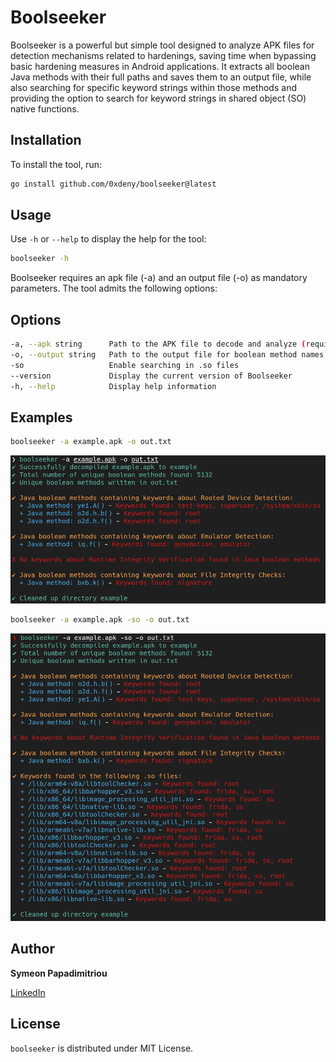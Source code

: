 # Boolseeker

Boolseeker is a powerful but simple tool designed to analyze APK files for detection mechanisms related to hardenings, saving time when bypassing basic hardening measures in Android applications. It extracts all boolean Java methods with their full paths and saves them to an output file, while also searching for specific keyword strings within those methods and providing the option to search for keyword strings in shared object (SO) native functions.

## Installation

To install the tool, run:

```bash
go install github.com/0xdeny/boolseeker@latest
```

## Usage

Use `-h` or `--help` to display the help for the tool:

```bash
boolseeker -h
```

Boolseeker requires an apk file (-a) and an output file (-o) as mandatory parameters. The tool admits the following options:


## Options


```bash
-a, --apk string      Path to the APK file to decode and analyze (required)
-o, --output string   Path to the output file for boolean method names (required)
-so                   Enable searching in .so files
--version             Display the current version of Boolseeker
-h, --help            Display help information
```

## Examples

```bash
boolseeker -a example.apk -o out.txt
```

![Example-1](images/boolseeker-1.png)

```bash
boolseeker -a example.apk -so -o out.txt
```

![Example-2](images/boolseeker-2.png)

## Author

**Symeon Papadimitriou**

[LinkedIn](https://www.linkedin.com/in/symeon-papadimitriou/)

## License

`boolseeker` is distributed under MIT License.
